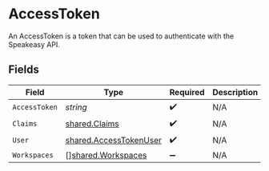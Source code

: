 # AccessToken

An AccessToken is a token that can be used to authenticate with the Speakeasy API.


## Fields

| Field                                                                   | Type                                                                    | Required                                                                | Description                                                             |
| ----------------------------------------------------------------------- | ----------------------------------------------------------------------- | ----------------------------------------------------------------------- | ----------------------------------------------------------------------- |
| `AccessToken`                                                           | *string*                                                                | :heavy_check_mark:                                                      | N/A                                                                     |
| `Claims`                                                                | [shared.Claims](../../../pkg/models/shared/claims.md)                   | :heavy_check_mark:                                                      | N/A                                                                     |
| `User`                                                                  | [shared.AccessTokenUser](../../../pkg/models/shared/accesstokenuser.md) | :heavy_check_mark:                                                      | N/A                                                                     |
| `Workspaces`                                                            | [][shared.Workspaces](../../../pkg/models/shared/workspaces.md)         | :heavy_minus_sign:                                                      | N/A                                                                     |